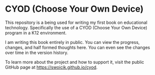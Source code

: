 # CYOD (Choose Your Own Device)
This repository is a being used for writing my first book on educational technology. Specifically the use of a CYOD (Choose Your Own Device) program in a K12 environment. 

I am writing this book entirely in public. You can view the progress, changes, and half formed thoughts here. You can even see the changes over time in the version history. 

To learn more about the project and how to support it, visit the public GitHub page at https://swoicik.github.io/cyod. 
